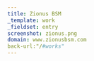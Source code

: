 ```yaml
---
title: Zionus BSM
_template: work
_fieldset: entry
screenshot: zionus.png
domain: www.zionusbsm.com
back-url:"/#works"
---
```

